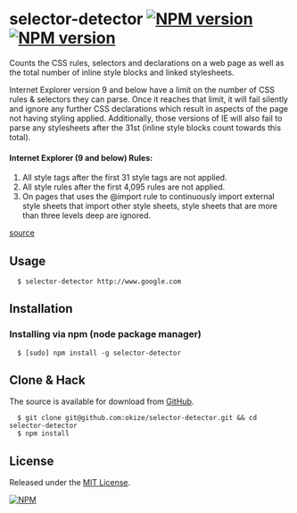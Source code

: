 # selector-detector [![NPM version](https://badge.fury.io/js/selector-detector.png)](http://badge.fury.io/js/selector-detector) [![NPM version](https://david-dm.org/okize/selector-detector.png)](https://david-dm.org/okize/selector-detector)

Counts the CSS rules, selectors and declarations on a web page as well as the total number of inline style blocks and linked stylesheets.

Internet Explorer version 9 and below have a limit on the number of CSS rules & selectors they can parse. Once it reaches that limit, it will fail silently and ignore any further CSS declarations which result in aspects of the page not having styling applied. Additionally, those versions of IE will also fail to parse any stylesheets after the 31st (inline style blocks count towards this total).

#### Internet Explorer (9 and below) Rules:

1. All style tags after the first 31 style tags are not applied.
2. All style rules after the first 4,095 rules are not applied.
3. On pages that uses the @import rule to continuously import external style sheets that import other style sheets, style sheets that are more than three levels deep are ignored.

[source](http://support.microsoft.com/kb/262161)


## Usage
```
  $ selector-detector http://www.google.com
```

## Installation

### Installing via npm (node package manager)
```
  $ [sudo] npm install -g selector-detector
```

## Clone & Hack

The source is available for download from [GitHub](https://github.com/okize/selector-detector).
```
  $ git clone git@github.com:okize/selector-detector.git && cd selector-detector
  $ npm install
```

## License

Released under the [MIT License](http://www.opensource.org/licenses/mit-license.php).

[![NPM](https://nodei.co/npm/selector-detector.png)](https://nodei.co/npm/selector-detector/)

